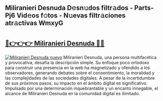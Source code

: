 ## Miliranieri Desnuda D𝚎sn𝚞dos filtr𝚊dos - Parts-Pj6 Vid𝚎os f𝚘tos - N𝚞evas filtr𝚊ciones atr𝚊ctivas WmxyG

# <h2><a href="http://mb8zfz8.tromn.icu/?c=Miliranieri+Desnuda">🔗👉👉👉 Miliranieri Desnuda 🔗🔗</a></h2>

[![Miliranieri Desnuda nuevo](https://i.imgur.com/pEAQMta.gif)](http://mb8zfz8.tromn.icu/?c=Miliranieri+Desnuda)
Miliranieri Desnuda, una persona multifacética y provocativa, desafía la descripción simple. Su enfoque poco ortodoxo para construir una presencia en la web ha magnetizado y ofendido a los observadores, generando debates sobre el consentimiento, la moralidad y las complejidades de las sociedades digitales. A pesar de la incertidumbre de sus próximos pasos, su impacto en el ámbito digital es significativo. Impulsado por una determinación inquebrantable y un encanto innegable, el alcance de Miliranieri Desnuda en la comunidad digital es ilimitado.
